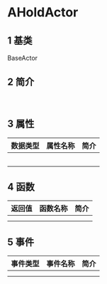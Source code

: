 # AHoldActor

## 1 基类

BaseActor

## 2 简介

​	

## 3 属性

| 数据类型 | 属性名称 | 简介 |
| -------: | :------- | :--- |
|          |          |      |
|          |          |      |
|          |          |      |
|          |          |      |
|          |          |      |

## 4 函数

| 返回值 | 函数名称 | 简介 |
| -----: | -------- | :--- |
|        |          |      |
|        |          |      |

## 5 事件

| 事件类型 | 事件名称 | 简介 |
| -------: | :------- | :--- |
|          |          |      |
|          |          |      |